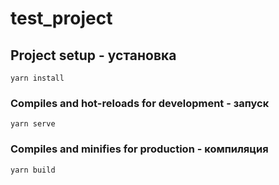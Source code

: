 # test_project

## Project setup - установка

```
yarn install
```

### Compiles and hot-reloads for development - запуск

```
yarn serve
```

### Compiles and minifies for production - компиляция

```
yarn build
```
